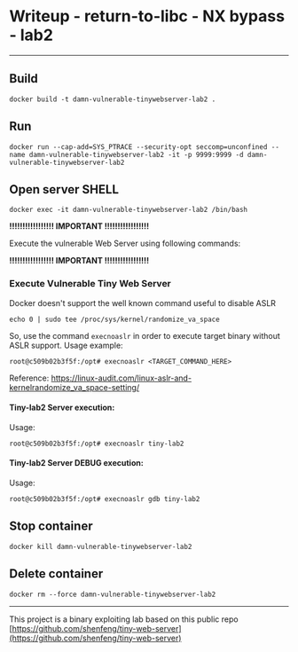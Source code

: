 # Writeup - return-to-libc - NX bypass - lab2

___

## Build

```
docker build -t damn-vulnerable-tinywebserver-lab2 .
```

## Run
```
docker run --cap-add=SYS_PTRACE --security-opt seccomp=unconfined --name damn-vulnerable-tinywebserver-lab2 -it -p 9999:9999 -d damn-vulnerable-tinywebserver-lab2 

```
## Open server SHELL
```
docker exec -it damn-vulnerable-tinywebserver-lab2 /bin/bash
```

**!!!!!!!!!!!!!!!!! IMPORTANT !!!!!!!!!!!!!!!!!**

Execute the vulnerable Web Server using following commands:

**!!!!!!!!!!!!!!!!! IMPORTANT !!!!!!!!!!!!!!!!!**

### Execute Vulnerable Tiny Web Server
Docker doesn't support the well known command useful to disable ASLR
```
echo 0 | sudo tee /proc/sys/kernel/randomize_va_space
```
So, use the command `execnoaslr` in order to execute target binary without ASLR support.
Usage example:
```
root@c509b02b3f5f:/opt# execnoaslr <TARGET_COMMAND_HERE>
```
Reference: https://linux-audit.com/linux-aslr-and-kernelrandomize_va_space-setting/

#### Tiny-lab2 Server execution:
Usage:
```
root@c509b02b3f5f:/opt# execnoaslr tiny-lab2
```
#### Tiny-lab2 Server DEBUG execution:
Usage:
```
root@c509b02b3f5f:/opt# execnoaslr gdb tiny-lab2
```

## Stop container
```
docker kill damn-vulnerable-tinywebserver-lab2   
```

## Delete container
```
docker rm --force damn-vulnerable-tinywebserver-lab2   
```

___
This project is a binary exploiting lab based on this public repo [https://github.com/shenfeng/tiny-web-server](https://github.com/shenfeng/tiny-web-server)
